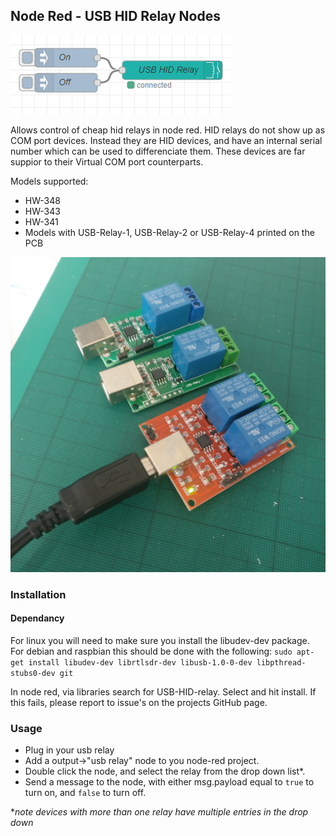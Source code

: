 ## Node Red - USB HID Relay Nodes
![](usb%20hid%20relay%20screenshot%202.png)

Allows control of cheap hid relays in node red. HID relays do not show up as COM port devices. Instead they are HID devices, and have an internal serial number which can be used to differenciate them. These devices are far suppior to their Virtual COM port counterparts.

Models supported:
* HW-348
* HW-343
* HW-341
* Models with USB-Relay-1, USB-Relay-2 or USB-Relay-4 printed on the PCB

![](HW-343.jpg)

### Installation

#### Dependancy
For linux you will need to make sure you install the libudev-dev package. For debian and raspbian this should be done with the following:
```sudo apt-get install libudev-dev librtlsdr-dev libusb-1.0-0-dev libpthread-stubs0-dev git```

In node red, via libraries search for USB-HID-relay. Select and hit install. If this fails, please report to issue's on the projects GitHub page.

### Usage

* Plug in your usb relay
* Add a output->"usb relay" node to you node-red project.
* Double click the node, and select the relay from the drop down list*. 
* Send a message to the node, with either msg.payload equal to ```true``` to turn on, and ```false``` to turn off.

**note devices with more than one relay have multiple entries in the drop down* 


